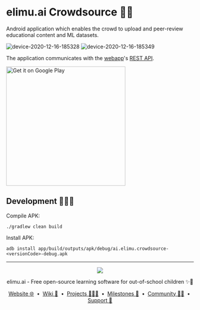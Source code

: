 # elimu.ai Crowdsource ✍🏽

Android application which enables the crowd to upload and peer-review educational content and ML datasets.

![device-2020-12-16-185328](https://user-images.githubusercontent.com/15718174/102387754-721eb400-3fd9-11eb-8823-b5beb44bf654.png) ![device-2020-12-16-185349](https://user-images.githubusercontent.com/15718174/102387759-72b74a80-3fd9-11eb-9b9d-8b5b3f201c11.png)

The application communicates with the [webapp](https://github.com/elimu-ai/webapp)'s [REST API](https://github.com/elimu-ai/webapp/tree/master/src/main/java/ai/elimu/rest/).

<a href='https://play.google.com/store/apps/details?id=ai.elimu.crowdsource'><img width='320' alt='Get it on Google Play' src='https://play.google.com/intl/en_us/badges/static/images/badges/en_badge_web_generic.png'/></a>

## Development 👩🏽‍💻

Compile APK:

```
./gradlew clean build
```

Install APK:

```
adb install app/build/outputs/apk/debug/ai.elimu.crowdsource-<versionCode>-debug.apk
```

---

<p align="center">
  <img src="https://github.com/elimu-ai/webapp/blob/main/src/main/webapp/static/img/logo-text-256x78.png" />
</p>
<p align="center">
  elimu.ai - Free open-source learning software for out-of-school children ✨🚀
</p>
<p align="center">
  <a href="https://elimu.ai">Website 🌐</a>
  &nbsp;•&nbsp;
  <a href="https://github.com/elimu-ai/wiki#readme">Wiki 📃</a>
  &nbsp;•&nbsp;
  <a href="https://github.com/orgs/elimu-ai/projects?query=is%3Aopen">Projects 👩🏽‍💻</a>
  &nbsp;•&nbsp;
  <a href="https://github.com/elimu-ai/wiki/milestones">Milestones 🎯</a>
  &nbsp;•&nbsp;
  <a href="https://github.com/elimu-ai/wiki#open-source-community">Community 👋🏽</a>
  &nbsp;•&nbsp;
  <a href="https://www.drips.network/app/drip-lists/41305178594442616889778610143373288091511468151140966646158126636698">Support 💜</a>
</p>
